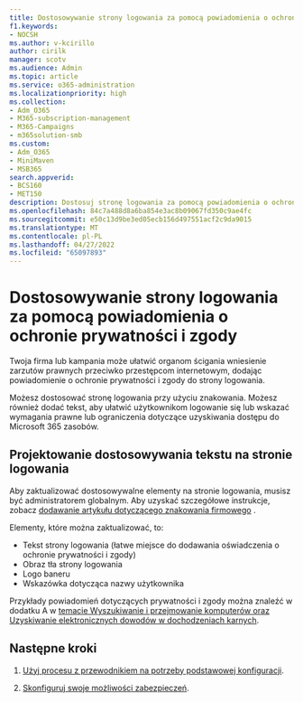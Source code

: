 ```yaml
---
title: Dostosowywanie strony logowania za pomocą powiadomienia o ochronie prywatności i zgody
f1.keywords:
- NOCSH
ms.author: v-kcirillo
author: cirilk
manager: scotv
ms.audience: Admin
ms.topic: article
ms.service: o365-administration
ms.localizationpriority: high
ms.collection:
- Adm_O365
- M365-subscription-management
- M365-Campaigns
- m365solution-smb
ms.custom:
- Adm_O365
- MiniMaven
- MSB365
search.appverid:
- BCS160
- MET150
description: Dostosuj stronę logowania za pomocą powiadomienia o ochronie prywatności i zgody dla Microsoft 365.
ms.openlocfilehash: 84c7a488d8a6ba854e3ac8b09067fd350c9ae4fc
ms.sourcegitcommit: e50c13d9be3ed05ecb156d497551acf2c9da9015
ms.translationtype: MT
ms.contentlocale: pl-PL
ms.lasthandoff: 04/27/2022
ms.locfileid: "65097893"
---
```

# <a name="customize-your-sign-in-page-with-a-privacy-and-consent-notice"></a>Dostosowywanie strony logowania za pomocą powiadomienia o ochronie prywatności i zgody

Twoja firma lub kampania może ułatwić organom ścigania wniesienie zarzutów prawnych przeciwko przestępcom internetowym, dodając powiadomienie o ochronie prywatności i zgody do strony logowania.

Możesz dostosować stronę logowania przy użyciu znakowania. Możesz również dodać tekst, aby ułatwić użytkownikom logowanie się lub wskazać wymagania prawne lub ograniczenia dotyczące uzyskiwania dostępu do Microsoft 365 zasobów.

## <a name="design-customization-the-text-on-your-sign-in-page"></a>Projektowanie dostosowywania tekstu na stronie logowania

Aby zaktualizować dostosowywalne elementy na stronie logowania, musisz być administratorem globalnym. Aby uzyskać szczegółowe instrukcje, zobacz [dodawanie artykułu dotyczącego znakowania firmowego](/azure/active-directory/fundamentals/customize-branding) .

Elementy, które można zaktualizować, to:

- Tekst strony logowania (łatwe miejsce do dodawania oświadczenia o ochronie prywatności i zgody)
- Obraz tła strony logowania
- Logo baneru
- Wskazówka dotycząca nazwy użytkownika

Przykłady powiadomień dotyczących prywatności i zgody można znaleźć w dodatku A w [temacie Wyszukiwanie i przejmowanie komputerów oraz Uzyskiwanie elektronicznych dowodów w dochodzeniach karnych](https://www.justice.gov/sites/default/files/criminal-ccips/legacy/2015/01/14/ssmanual2009.pdf).

## <a name="next-steps"></a>Następne kroki

1. [Użyj procesu z przewodnikiem na potrzeby podstawowej konfiguracji](m365bp-setup.md#use-the-guided-process-for-basic-setup).

2. [Skonfiguruj swoje możliwości zabezpieczeń](m365bp-security-overview.md).